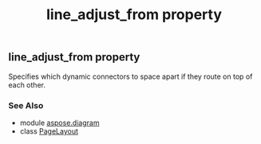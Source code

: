 ﻿---
title: line_adjust_from property
second_title: Aspose.Diagram for Python via .NET API References
description: 
type: docs
weight: 110
url: /python-net/aspose.diagram/pagelayout/line_adjust_from/
is_root: false
---

## line_adjust_from property


Specifies which dynamic connectors to space apart if they route on top of each other.

### See Also
* module [aspose.diagram](../../)
* class [PageLayout](/diagram/python-net/aspose.diagram/pagelayout)
